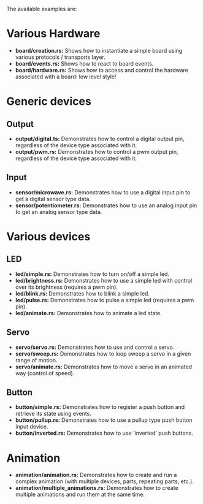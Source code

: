 The available examples are:

# Various Hardware

- **board/creation.rs:** Shows how to instantiate a simple board using various protocols / transports layer.
- **board/events.rs:** Shows how to react to board events.
- **board/hardware.rs:** Shows how to access and control the hardware associated with a board: low level style!

# Generic devices

## Output

- **output/digital.ts:** Demonstrates how to control a digital output pin, regardless of the device type associated with
  it.
- **output/pwm.rs:** Demonstrates how to control a pwm output pin, regardless of the device type associated with it.

## Input

- **sensor/microwave.rs:** Demonstrates how to use a digital input pin to get a digital sensor type data.
- **sensor/potentiometer.rs:** Demonstrates how to use an analog input pin to get an analog sensor type data.

# Various devices

## LED

- **led/simple.rs:** Demonstrates how to turn on/off a simple led.
- **led/brightness.rs:** Demonstrates how to use a simple led with control over its brightness (requires a pwm pin).
- **led/blink.rs:** Demonstrates how to blink a simple led.
- **led/pulse.rs:** Demonstrates how to pulse a simple led (requires a pwm pin).
- **led/animate.rs:** Demonstrates how to animate a led state.

## Servo

- **servo/servo.rs:** Demonstrates how to use and control a servo.
- **servo/sweep.rs:** Demonstrates how to loop sweep a servo in a given range of motion.
- **servo/animate.rs:** Demonstrates how to move a servo in an animated way (control of speed).

## Button

- **button/simple.rs:** Demonstrates how to register a push button and retrieve its state using events.
- **button/pullup.rs:** Demonstrates how to use a pullup type push button input device.
- **button/inverted.rs:** Demonstrates how to use 'inverted' push buttons.

# Animation

- **animation/animation.rs:** Demonstrates how to create and run a complex animation (with multiple devices, parts,
  repeating parts, etc.).
- **animation/multiple_animations.rs:** Demonstrates how to create multiple animations and run them at the same time.
